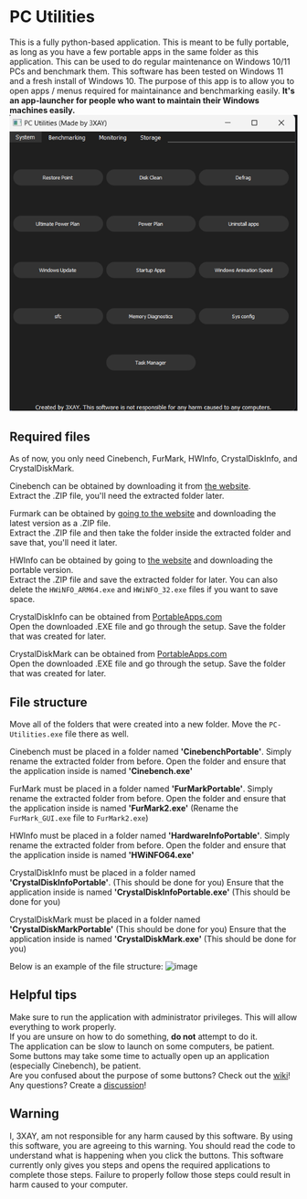 

# PC Utilities

This is a fully python-based application. This is meant to be fully portable, as long as you have a few portable apps in the same folder as this application. This can be used to do regular maintenance on Windows 10/11 PCs and benchmark them. This software has been tested on Windows 11 and a fresh install of Windows 10.
The purpose of this app is to allow you to open apps / menus required for maintainance and benchmarking easily. __It's an app-launcher for people who want to maintain their Windows machines easily.__
![a screenshot of the application](screenshot.png)


## Required files

As of now, you only need Cinebench, FurMark, HWInfo, CrystalDiskInfo, and CrystalDiskMark.

Cinebench can be obtained by downloading it from [the website](https://www.maxon.net/en/downloads/cinebench-2024-downloads?srsltid=AfmBOopoX9mBynlP9FzDjcrhMgEaBfg7Z1weI43GJGz_idve4LX2x146).
<br>Extract the .ZIP file, you'll need the extracted folder later.

Furmark can be obtained by [going to the website](https://geeks3d.com/furmark/downloads/) and downloading the latest version as a .ZIP file.
<br>Extract the .ZIP file and then take the folder inside the extracted folder and save that, you'll need it later.

HWInfo can be obtained by going to [the website](https://www.hwinfo.com/download/) and downloading the portable version.
<br>Extract the .ZIP file and save the extracted folder for later. You can also delete the `HWiNFO_ARM64.exe` and `HWiNFO_32.exe` files if you want to save space.

CrystalDiskInfo can be obtained from [PortableApps.com](https://portableapps.com/apps/utilities/crystaldiskinfo_portable)
<br>Open the downloaded .EXE file and go through the setup. Save the folder that was created for later.

CrystalDiskMark can be obtained from [PortableApps.com](https://portableapps.com/apps/utilities/crystaldiskmark_portable)
<br>Open the downloaded .EXE file and go through the setup. Save the folder that was created for later.


## File structure

Move all of the folders that were created into a new folder. Move the `PC-Utilities.exe` file there as well.

Cinebench must be placed in a folder named **'CinebenchPortable'**. Simply rename the extracted folder from before.
Open the folder and ensure that the application inside is named **'Cinebench.exe'**

FurMark must be placed in a folder named **'FurMarkPortable'**. Simply rename the extracted folder from before.
Open the folder and ensure that the application inside is named **'FurMark2.exe'** (Rename the `FurMark_GUI.exe` file to `FurMark2.exe`)

HWInfo must be placed in a folder named **'HardwareInfoPortable'**. Simply rename the extracted folder from before.
Open the folder and ensure that the application inside is named **'HWiNFO64.exe'**

CrystalDiskInfo must be placed in a folder named **'CrystalDiskInfoPortable'**. (This should be done for you)
Ensure that the application inside is named **'CrystalDiskInfoPortable.exe'** (This should be done for you)

CrystalDiskMark must be placed in a folder named **'CrystalDiskMarkPortable'** (This should be done for you)
Ensure that the application inside is named **'CrystalDiskMark.exe'** (This should be done for you)

Below is an example of the file structure:
![image](https://user-images.githubusercontent.com/69061313/228059390-7e884ac3-54c3-411d-b53d-63720d3fcf5c.png)


## Helpful tips
Make sure to run the application with administrator privileges. This will allow everything to work properly. <br>
If you are unsure on how to do something, **do not** attempt to do it. <br>
The application can be slow to launch on some computers, be patient. <br>
Some buttons may take some time to actually open up an application (especially Cinebench), be patient. <br>
Are you confused about the purpose of some buttons? Check out the [wiki](https://github.com/3XAY/PC-Utilities/wiki)! <br>
Any questions? Create a [discussion](https://github.com/3XAY/PC-Utilities/discussions)!

## Warning
I, 3XAY, am not responsible for any harm caused by this software. By using this software, you are agreeing to this warning. You should read the code to understand what is happening when you click the buttons. This software currently only gives you steps and opens the required applications to complete those steps. Failure to properly follow those steps could result in harm caused to your computer.
